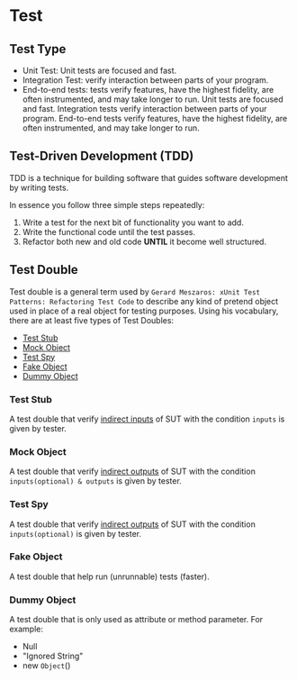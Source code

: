 # Test

## Test Type
- Unit Test: Unit tests are focused and fast.
- Integration Test: verify interaction between parts of your program.
- End-to-end tests: tests verify features, have the highest fidelity, are often instrumented, and may take longer to run.
Unit tests are focused and fast. Integration tests verify interaction between parts of your program. End-to-end tests verify features, have the highest fidelity, are often instrumented, and may take longer to run.

## Test-Driven Development (TDD) 
TDD is a technique for building software that guides software development by writing tests.

In essence you follow three simple steps repeatedly:

1. Write a test for the next bit of functionality you want to add.
2. Write the functional code until the test passes.
3. Refactor both new and old code **UNTIL** it become well structured.

## Test Double
Test double is a general term used by `Gerard Meszaros: xUnit Test Patterns: Refactoring Test Code` to describe any kind of pretend object used in place of a real object for testing purposes.
Using his vocabulary, there are at least five types of Test Doubles:
- [Test Stub](#test-stub)
- [Mock Object](#mock-object)
- [Test Spy](#test-spy)
- [Fake Object](#fake-object)
- [Dummy Object](#dummy-object)

### Test Stub
A test double that verify [indirect inputs](https://handratas.github.io/blog/indirect-input) of SUT with the condition `inputs` is given by tester.

### Mock Object 
A test double that verify [indirect outputs](https://handratas.github.io/blog/indirect-output) of SUT with the condition `inputs(optional) & outputs` is given by tester.

### Test Spy
A test double that verify [indirect outputs](https://handratas.github.io/blog/indirect-output) of SUT with the condition `inputs(optional)` is given by tester.

### Fake Object
A test double that help run (unrunnable) tests (faster).

### Dummy Object
A test double that is only used as attribute or method parameter.
For example: 
- Null 
- "Ignored String"
- new `Object`()
